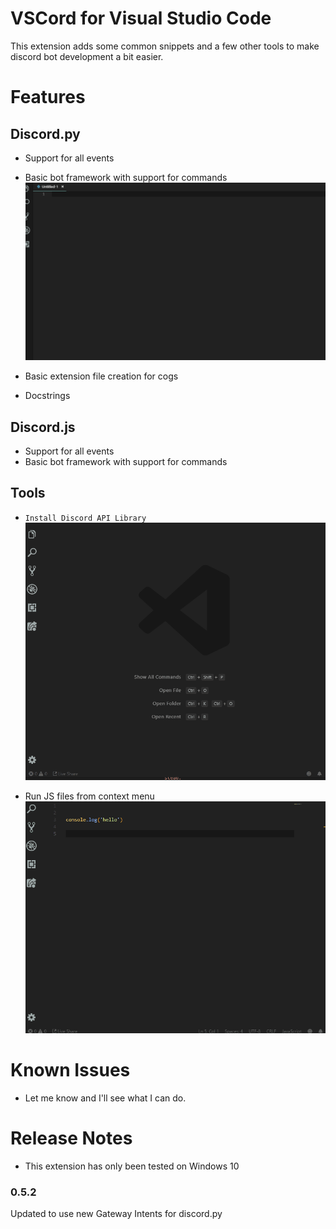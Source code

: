 # VSCord for Visual Studio Code

This extension adds some common snippets and a few other tools to make discord bot development a bit easier.

# Features

## Discord.py

- Support for all events
- Basic bot framework with support for commands
![discord.py bot](resources/gifs/bot-dpy.gif)

- Basic extension file creation for cogs
- Docstrings 

## Discord.js

- Support for all events
- Basic bot framework with support for commands

## Tools

- `Install Discord API Library`
![discord-installer](resources/gifs/discord-installer.gif)

- Run JS files from context menu
![js-context](resources/gifs/js-context.gif)



# Known Issues

- Let me know and I'll see what I can do.

# Release Notes

- This extension has only been tested on Windows 10

### 0.5.2

Updated to use new Gateway Intents for discord.py

